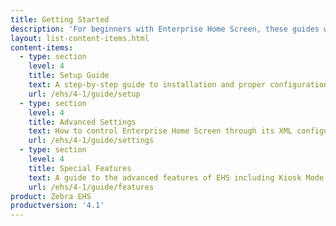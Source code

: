 ```yaml
---
title: Getting Started
description: 'For beginners with Enterprise Home Screen, these guides will ensure a trouble-free experience from setting up the tool with basic features through advanced configuration and mass deployment.'
layout: list-content-items.html
content-items:
  - type: section
    level: 4
    title: Setup Guide
    text: A step-by-step guide to installation and proper configuration of EHS on a device and a walk-through of its basic settings
    url: /ehs/4-1/guide/setup
  - type: section
    level: 4
    title: Advanced Settings
    text: How to control Enterprise Home Screen through its XML configuration file for centralized staging and mass deployment
    url: /ehs/4-1/guide/settings
  - type: section
    level: 4
    title: Special Features
    text: A guide to the advanced features of EHS including Kiosk Mode and device logging
    url: /ehs/4-1/guide/features
product: Zebra EHS
productversion: '4.1'
---
```

    












